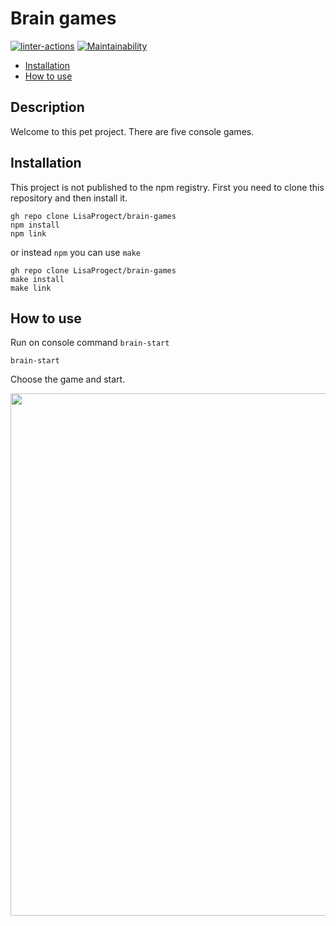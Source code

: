 # Brain games

[![linter-actions](https://github.com/LisaProgect/brain-games/actions/workflows/linter-actions.yml/badge.svg)](https://github.com/LisaProgect/brain-games/actions/workflows/linter-actions.yml)
[![Maintainability](https://api.codeclimate.com/v1/badges/5a00e5dc38cdfd1ac471/maintainability)](https://codeclimate.com/github/LisaProgect/brain-games/maintainability)

-   [Installation](#installation)
-   [How to use](#how_to_use)

## Description

Welcome to this pet project. There are five console games.

## <a name="installation"></a>Installation

This project is not published to the npm registry. First you need to clone this repository and then install it.

```console
gh repo clone LisaProgect/brain-games
npm install
npm link
```

or instead `npm` you can use `make`

```console
gh repo clone LisaProgect/brain-games
make install
make link
```

## <a name="how_to_use"></a>How to use

Run on console command `brain-start`

```console
brain-start
```

Choose the game and start.

<a href="https://asciinema.org/a/f0PDd9tyRm5tbdjbt5eeW5WXO?autoplay=1&loop=1&speed=2&theme=tango"><img src="https://asciinema.org/a/f0PDd9tyRm5tbdjbt5eeW5WXO.png" width="836"/></a>
